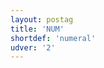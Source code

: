 ```yaml
---
layout: postag
title: 'NUM'
shortdef: 'numeral'
udver: '2'
---
```

<!-- Interlanguage links updated So kvě 14 19:01:51 CEST 2022 -->
